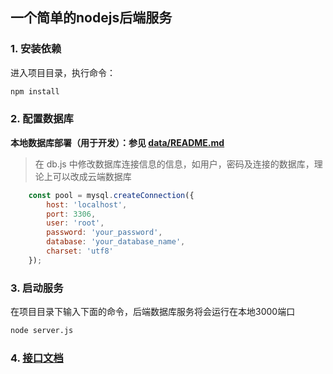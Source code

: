 ## 一个简单的nodejs后端服务

### 1. 安装依赖

进入项目目录，执行命令：

```bash
npm install
```

### 2. 配置数据库

**本地数据库部署（用于开发）：参见 [data/README.md](./data/README.md)**

> 在 db.js 中修改数据库连接信息的信息，如用户，密码及连接的数据库，理论上可以改成云端数据库

```javascript
    const pool = mysql.createConnection({
        host: 'localhost',
        port: 3306,
        user: 'root',
        password: 'your_password',
        database: 'your_database_name',
        charset: 'utf8'
    });
```

### 3. 启动服务

在项目目录下输入下面的命令，后端数据库服务将会运行在本地3000端口

```bash
node server.js
```

### 4. [接口文档](./routes/README.md)
